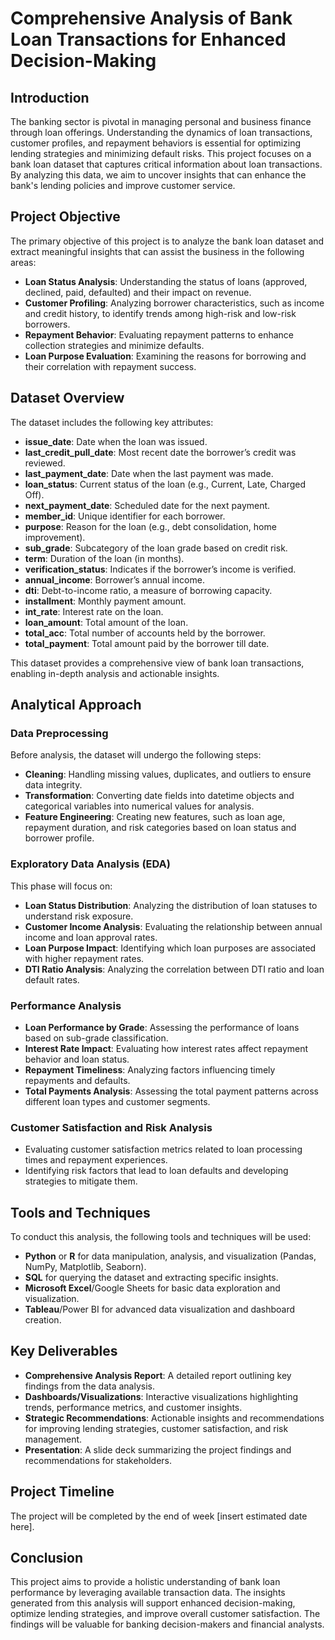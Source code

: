 # Comprehensive Analysis of Bank Loan Transactions for Enhanced Decision-Making

## Introduction
The banking sector is pivotal in managing personal and business finance through loan offerings. Understanding the dynamics of loan transactions, customer profiles, and repayment behaviors is essential for optimizing lending strategies and minimizing default risks. This project focuses on a bank loan dataset that captures critical information about loan transactions. By analyzing this data, we aim to uncover insights that can enhance the bank's lending policies and improve customer service.

## Project Objective
The primary objective of this project is to analyze the bank loan dataset and extract meaningful insights that can assist the business in the following areas:
- **Loan Status Analysis**: Understanding the status of loans (approved, declined, paid, defaulted) and their impact on revenue.
- **Customer Profiling**: Analyzing borrower characteristics, such as income and credit history, to identify trends among high-risk and low-risk borrowers.
- **Repayment Behavior**: Evaluating repayment patterns to enhance collection strategies and minimize defaults.
- **Loan Purpose Evaluation**: Examining the reasons for borrowing and their correlation with repayment success.

## Dataset Overview
The dataset includes the following key attributes:
- **issue_date**: Date when the loan was issued.
- **last_credit_pull_date**: Most recent date the borrower’s credit was reviewed.
- **last_payment_date**: Date when the last payment was made.
- **loan_status**: Current status of the loan (e.g., Current, Late, Charged Off).
- **next_payment_date**: Scheduled date for the next payment.
- **member_id**: Unique identifier for each borrower.
- **purpose**: Reason for the loan (e.g., debt consolidation, home improvement).
- **sub_grade**: Subcategory of the loan grade based on credit risk.
- **term**: Duration of the loan (in months).
- **verification_status**: Indicates if the borrower’s income is verified.
- **annual_income**: Borrower’s annual income.
- **dti**: Debt-to-income ratio, a measure of borrowing capacity.
- **installment**: Monthly payment amount.
- **int_rate**: Interest rate on the loan.
- **loan_amount**: Total amount of the loan.
- **total_acc**: Total number of accounts held by the borrower.
- **total_payment**: Total amount paid by the borrower till date.

This dataset provides a comprehensive view of bank loan transactions, enabling in-depth analysis and actionable insights.

## Analytical Approach

### Data Preprocessing
Before analysis, the dataset will undergo the following steps:
- **Cleaning**: Handling missing values, duplicates, and outliers to ensure data integrity.
- **Transformation**: Converting date fields into datetime objects and categorical variables into numerical values for analysis.
- **Feature Engineering**: Creating new features, such as loan age, repayment duration, and risk categories based on loan status and borrower profile.

### Exploratory Data Analysis (EDA)
This phase will focus on:
- **Loan Status Distribution**: Analyzing the distribution of loan statuses to understand risk exposure.
- **Customer Income Analysis**: Evaluating the relationship between annual income and loan approval rates.
- **Loan Purpose Impact**: Identifying which loan purposes are associated with higher repayment rates.
- **DTI Ratio Analysis**: Analyzing the correlation between DTI ratio and loan default rates.

### Performance Analysis
- **Loan Performance by Grade**: Assessing the performance of loans based on sub-grade classification.
- **Interest Rate Impact**: Evaluating how interest rates affect repayment behavior and loan status.
- **Repayment Timeliness**: Analyzing factors influencing timely repayments and defaults.
- **Total Payments Analysis**: Assessing the total payment patterns across different loan types and customer segments.

### Customer Satisfaction and Risk Analysis
- Evaluating customer satisfaction metrics related to loan processing times and repayment experiences.
- Identifying risk factors that lead to loan defaults and developing strategies to mitigate them.

## Tools and Techniques
To conduct this analysis, the following tools and techniques will be used:
- **Python** or **R** for data manipulation, analysis, and visualization (Pandas, NumPy, Matplotlib, Seaborn).
- **SQL** for querying the dataset and extracting specific insights.
- **Microsoft Excel**/Google Sheets for basic data exploration and visualization.
- **Tableau**/Power BI for advanced data visualization and dashboard creation.

## Key Deliverables
- **Comprehensive Analysis Report**: A detailed report outlining key findings from the data analysis.
- **Dashboards/Visualizations**: Interactive visualizations highlighting trends, performance metrics, and customer insights.
- **Strategic Recommendations**: Actionable insights and recommendations for improving lending strategies, customer satisfaction, and risk management.
- **Presentation**: A slide deck summarizing the project findings and recommendations for stakeholders.

## Project Timeline
The project will be completed by the end of week [insert estimated date here].

## Conclusion
This project aims to provide a holistic understanding of bank loan performance by leveraging available transaction data. The insights generated from this analysis will support enhanced decision-making, optimize lending strategies, and improve overall customer satisfaction. The findings will be valuable for banking decision-makers and financial analysts.
